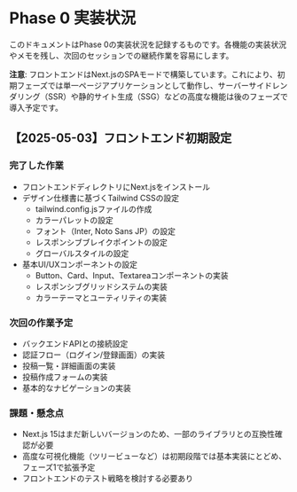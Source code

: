 # Phase 0 実装状況

このドキュメントはPhase 0の実装状況を記録するものです。各機能の実装状況やメモを残し、次回のセッションでの継続作業を容易にします。

**注意**: フロントエンドはNext.jsのSPAモードで構築しています。これにより、初期フェーズでは単一ページアプリケーションとして動作し、サーバーサイドレンダリング（SSR）や静的サイト生成（SSG）などの高度な機能は後のフェーズで導入予定です。

## 【2025-05-03】フロントエンド初期設定

### 完了した作業
- フロントエンドディレクトリにNext.jsをインストール
- デザイン仕様書に基づくTailwind CSSの設定
  - tailwind.config.jsファイルの作成
  - カラーパレットの設定
  - フォント（Inter, Noto Sans JP）の設定
  - レスポンシブブレイクポイントの設定
  - グローバルスタイルの設定
- 基本UI/UXコンポーネントの設定
  - Button、Card、Input、Textareaコンポーネントの実装
  - レスポンシブグリッドシステムの実装
  - カラーテーマとユーティリティの実装

### 次回の作業予定
- バックエンドAPIとの接続設定
- 認証フロー（ログイン/登録画面）の実装
- 投稿一覧・詳細画面の実装
- 投稿作成フォームの実装
- 基本的なナビゲーションの実装

### 課題・懸念点
- Next.js 15はまだ新しいバージョンのため、一部のライブラリとの互換性確認が必要
- 高度な可視化機能（ツリービューなど）は初期段階では基本実装にとどめ、フェーズ1で拡張予定
- フロントエンドのテスト戦略を検討する必要あり

